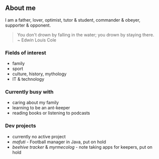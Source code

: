 ## About me

I am a father, lover, optimist, tutor & student, commander & obeyer, supporter & opponent.

> You don't drown by falling in the water; you drown by staying there.  
>  ~ Edwin Louis Cole

### Fields of interest

- family
- sport
- culture, history, mythology
- IT & technology

### Currently busy with

- caring about my family
- learning to be an ant-keeper
- reading books or listening to podcasts

### Dev projects

- currently no active project
- *mafuti* - Football manager in Java, put on hold
- *beehive tracker* & *myrmecolog* - note taking apps for keepers, put on hold
